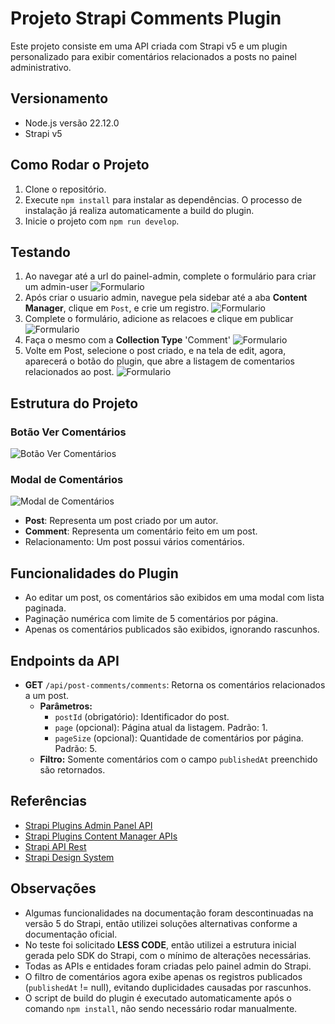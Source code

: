 # Projeto Strapi Comments Plugin

Este projeto consiste em uma API criada com Strapi v5 e um plugin personalizado para exibir comentários relacionados a posts no painel administrativo.

## Versionamento

- Node.js versão 22.12.0
- Strapi v5

## Como Rodar o Projeto

1. Clone o repositório.
2. Execute `npm install` para instalar as dependências. O processo de instalação já realiza automaticamente a build do plugin.
3. Inicie o projeto com `npm run develop`.


## Testando
1. Ao navegar até a url do painel-admin, complete o formulário para criar um admin-user
![Formulario](./assets/form.png)
2. Após criar o usuario admin, navegue pela sidebar até a aba **Content Manager**, clique em `Post`, e crie um registro.
![Formulario](./assets/post.png)
3. Complete o formulário, adicione as relacoes e clique em publicar
![Formulario](./assets/entry1.png)
4. Faça o mesmo com a **Collection Type** 'Comment'
![Formulario](./assets/entry2.png)
5. Volte em Post, selecione o post criado, e na tela de edit, agora, aparecerá o botão do plugin, que abre a listagem de comentarios relacionados ao post.
![Formulario](./assets/entry3.png)



## Estrutura do Projeto

### Botão Ver Comentários
![Botão Ver Comentários](./assets/btn.png)

### Modal de Comentários
![Modal de Comentários](./assets/dialog.png)

- **Post**: Representa um post criado por um autor.
- **Comment**: Representa um comentário feito em um post.
- Relacionamento: Um post possui vários comentários.

## Funcionalidades do Plugin

- Ao editar um post, os comentários são exibidos em uma modal com lista paginada.
- Paginação numérica com limite de 5 comentários por página.
- Apenas os comentários publicados são exibidos, ignorando rascunhos.

## Endpoints da API

- **GET** `/api/post-comments/comments`: Retorna os comentários relacionados a um post.  
  - **Parâmetros:**  
    - `postId` (obrigatório): Identificador do post.
    - `page` (opcional): Página atual da listagem. Padrão: 1.
    - `pageSize` (opcional): Quantidade de comentários por página. Padrão: 5.
  - **Filtro:** Somente comentários com o campo `publishedAt` preenchido são retornados.

## Referências

- [Strapi Plugins Admin Panel API](https://docs.strapi.io/dev-docs/plugins/admin-panel-api)
- [Strapi Plugins Content Manager APIs](https://docs.strapi.io/dev-docs/plugins/content-manager-apis)
- [Strapi API Rest](https://docs.strapi.io/dev-docs/api/rest)
- [Strapi Design System](https://design-system.strapi.io/)

## Observações
- Algumas funcionalidades na documentação foram descontinuadas na versão 5 do Strapi, então utilizei soluções alternativas conforme a documentação oficial.
- No teste foi solicitado **LESS CODE**, então utilizei a estrutura inicial gerada pelo SDK do Strapi, com o mínimo de alterações necessárias.
- Todas as APIs e entidades foram criadas pelo painel admin do Strapi.
- O filtro de comentários agora exibe apenas os registros publicados (`publishedAt` != null), evitando duplicidades causadas por rascunhos.
- O script de build do plugin é executado automaticamente após o comando `npm install`, não sendo necessário rodar manualmente.
